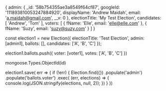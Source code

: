 { admin: 
   { _id: '58b754355ae3a8549f64cf87',
     googleId: '111893810053247884920',
     displayName: 'Andrew Maidah',
     email: 'a.maidah@gmail.com',
     __v: 0 },
  electionTitle: 'My Test Election',
  candidates: [ 'Andrew', 'Tom' ],
  voters: 
   [ { fName: 'Elle', email: 'elle@elle.com' },
     { fName: 'Suzy', email: 'suzy@suzy.com' } ] }


const election1 = new Election({
  electionTitle: 'Test Election',
  admin: [admin1],
  ballots: [],
  candidates: ['A', 'B', 'C']
});

election1.ballots.push({
  voter: [voter1],
  votes: ['A', 'B', 'C']
})

mongoose.Types.ObjectId(id)

election1.save( err => {
  if (!err) {
    Election.find({})
    .populate('admin')
    .populate('ballots.voter')
    .exec( (err, elections) => {
      console.log(JSON.stringify(elections, null, 2));
    })
  }
})
